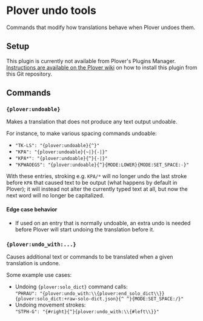 # Plover undo tools
Commands that modify how translations behave when Plover undoes them.


## Setup
This plugin is currently not available from Plover's Plugins Manager. [Instructions are available on the Plover wiki](https://plover.wiki/index.php/Plugins#Find_the_plugin_on_PyPI_or_as_a_git_repo) on how to install this plugin from this Git repository.


## Commands


### `{plover:undoable}`
Makes a translation that does not produce any text output undoable.

For instance, to make various spacing commands undoable:
* `"TK-LS": "{plover:undoable}{^}"`
* `"KPA": "{plover:undoable}{~|}{-|}"`
* `"KPA*": "{plover:undoable}{^}{-|}"`
* `"KPWAOEGS": "{plover:undoable}{^}{MODE:LOWER}{MODE:SET_SPACE:-}"`

With these entries, stroking e.g. `KPA/*` will no longer undo the last stroke before `KPA` that caused text to be output (what happens by default in Plover); it will instead not alter the currently typed text at all, but now the next word will no longer be capitalized.


#### Edge case behavior
* If used on an entry that is normally undoable, an extra undo is needed before Plover will start undoing the translation before it.


### `{plover:undo_with:...}`
Causes additional text or commands to be translated when a given translation is undone.

Some example use cases:
* Undoing `{plover:solo_dict}` command calls:<br />`"PHRAU": "{plover:undo_with:\\{plover:end_solo_dict\\}}{plover:solo_dict:+raw-solo-dict.json}{^ ^}{MODE:SET_SPACE:/}"`
* Undoing movement strokes:<br />`"STPH-G": "{#right}{^}{plover:undo_with:\\{#left\\}}"`